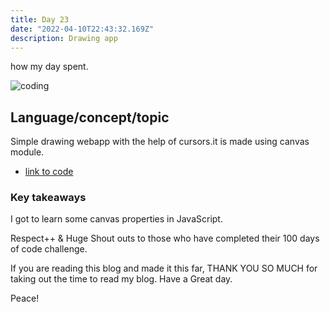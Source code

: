 ```yaml
---
title: Day 23
date: "2022-04-10T22:43:32.169Z"
description: Drawing app
---
```


how my day spent.

![coding](./webdev.png)

## Language/concept/topic

Simple drawing webapp with the help of cursors.it is made using canvas module.

- [link to code](https://github.com/jay-2000/jsMiniProjects/tree/main/drawing-app)


### Key takeaways

I got to learn some canvas properties in JavaScript.




Respect++ & Huge Shout outs to those who have completed their 100 days of code challenge.

If you are reading this blog and made it this far, THANK YOU SO MUCH for taking out the time to read my blog. Have a Great day.

Peace!